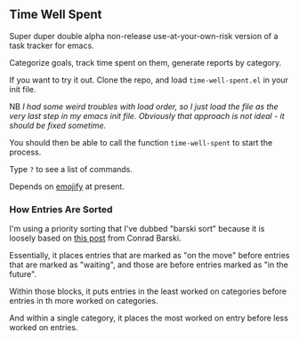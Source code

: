 
## Time Well Spent

Super duper double alpha non-release use-at-your-own-risk version of a
task tracker for emacs.

Categorize goals, track time spent on them, generate reports by
category.

If you want to try it out. Clone the repo, and load
`time-well-spent.el` in your init file.

NB *I had some weird troubles with load order, so I just load the file as
the very last step in my emacs init file. Obviously that approach is
not ideal - it should be fixed sometime.*

You should then be able to call the function `time-well-spent` to
start the process.

Type `?` to see a list of commands.

Depends on [emojify](https://melpa.org/#/emojify) at present.

### How Entries Are Sorted

I'm using a priority sorting that I've dubbed "barski sort" because it
is loosely based on [this post](http://www.lisperati.com/#!A_Productivity_System_For_Creators) 
from Conrad Barski.

Essentially, it places entries that are marked as "on the move"
before entries that are marked as "waiting", and those are before
entries marked as "in the future".  

Within those blocks, it puts entries in the least worked on categories
before entries in th more worked on categories. 

And within a single category, it places the most worked on entry
before less worked on entries.

